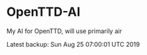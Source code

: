 # OpenTTD-AI
My AI for OpenTTD, will use primarily air

Latest backup: Sun Aug 25 07:00:01 UTC 2019
